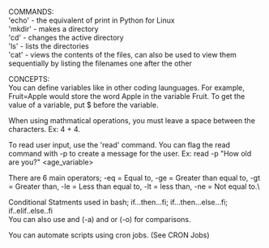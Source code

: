 COMMANDS:\
'echo' - the equivalent of print in Python for Linux\
'mkdir' - makes a directory\
'cd' - changes the active directory\
'ls' - lists the directories\
'cat' - views the contents of the files, can also be used to view them sequentially by listing the filenames one after the other


CONCEPTS:\
You can define variables like in other coding launguages. For example, Fruit=Apple would store the word Apple in the variable Fruit.
To get the value of a variable, put $ before the variable. 

When using mathmatical operations, you must leave a space between the characters. Ex: 4 + 4.

To read user input, use the 'read' command. You can flag the read command with -p to create a message for the user.
Ex: read -p "How old are you?" <age_variable>

There are 6 main operators; -eq = Equal to, -ge = Greater than equal to, -gt = Greater than, -le = Less than equal to, -lt = less than, -ne = Not equal to.\

Conditional Statments used in bash; if...then...fi; if...then...else...fi; if..elif..else..fi\
You can also use and (-a) and or (-o) for comparisons. 

You can automate scripts using cron jobs. (See CRON Jobs)
